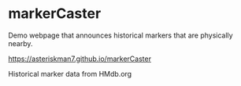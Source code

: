 # markerCaster 
Demo webpage that announces historical markers that are physically nearby.

https://asteriskman7.github.io/markerCaster

Historical marker data from HMdb.org
